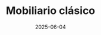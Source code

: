 ---
layout: layout.html
title: Mobiliario clásico
description: Solamente queremos mostrar algunas cosas sobre mobiliario de todos los tiempos.
date: 2025-06-04
tags: blog
---
